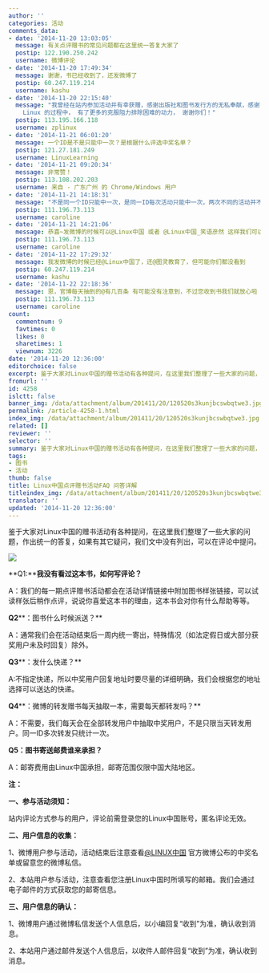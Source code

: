 ```yaml
---
author: ''
categories: 活动
comments_data:
- date: '2014-11-20 13:03:05'
  message: 有关点评赠书的常见问题都在这里统一答复大家了
  postip: 122.190.250.242
  username: 微博评论
- date: '2014-11-20 17:49:34'
  message: 谢谢，书已经收到了，还发微博了
  postip: 60.247.119.214
  username: kashu
- date: '2014-11-20 22:15:40'
  message: "我曾经在站内参加活动并有幸获赠，感谢出版社和图书发行方的无私奉献，感谢 Linux.CN 的工作人员的辛勤劳动！<br />\r\n因为有了这份无言的鼓励，让我在学习和使用
    Linux 的过程中， 有了更多的克服阻力排除困难的动力， 谢谢你们！"
  postip: 113.195.166.118
  username: zplinux
- date: '2014-11-21 06:01:20'
  message: 一个ID是不是只能中一次？是根据什么评选中奖名单？
  postip: 121.27.181.249
  username: LinuxLearning
- date: '2014-11-21 09:20:34'
  message: 非常赞！
  postip: 113.108.202.203
  username: 来自 - 广东广州 的 Chrome/Windows 用户
- date: '2014-11-21 14:18:31'
  message: "不是同一个ID只能中一次，是同一ID每次活动只能中一次，两次不同的活动并不相互影响。<br />\r\n如果是转发赠书，那么抽奖是随机的，如果是试读样张点评赠书，那么就要在排除掉无任何评论或者只评论“转发”“好书”“mark”类似这样的评论，然后再随机抽取，所以还是要多参与，认真点评哦"
  postip: 111.196.73.113
  username: caroline
- date: '2014-11-21 14:21:06'
  message: 恭喜~发微博的时候可以@Linux中国 或者 @Linux中国_笑语彦然 这样我们可以看到哦
  postip: 111.196.73.113
  username: caroline
- date: '2014-11-22 17:29:32'
  message: 我发微博的时候已经@Linux中国了，还@图灵教育了，但可能你们都没看到
  postip: 60.247.119.214
  username: kashu
- date: '2014-11-22 22:18:36'
  message: 恩，官博每天抽到的@有几百条 有可能没有注意到，不过您收到书我们就放心啦
  postip: 111.196.73.113
  username: caroline
count:
  commentnum: 9
  favtimes: 0
  likes: 0
  sharetimes: 1
  viewnum: 3226
date: '2014-11-20 12:36:00'
editorchoice: false
excerpt: 鉴于大家对Linux中国的赠书活动有各种提问，在这里我们整理了一些大家的问题，作出统一的答复，如果有其它疑问，我们文中没有列出，可以在评论中提问。
fromurl: ''
id: 4258
islctt: false
banner_img: /data/attachment/album/201411/20/120520s3kunjbcswbqtwe3.jpg
permalink: /article-4258-1.html
index_img: /data/attachment/album/201411/20/120520s3kunjbcswbqtwe3.jpg
related: []
reviewer: ''
selector: ''
summary: 鉴于大家对Linux中国的赠书活动有各种提问，在这里我们整理了一些大家的问题，作出统一的答复，如果有其它疑问，我们文中没有列出，可以在评论中提问。
tags:
- 图书
- 活动
thumb: false
title: Linux中国点评赠书活动FAQ 问答详解
titleindex_img: /data/attachment/album/201411/20/120520s3kunjbcswbqtwe3.jpg
translator: ''
updated: '2014-11-20 12:36:00'
---
```


鉴于大家对Linux中国的赠书活动有各种提问，在这里我们整理了一些大家的问题，作出统一的答复，如果有其它疑问，我们文中没有列出，可以在评论中提问。


![](/data/attachment/album/201411/20/120520s3kunjbcswbqtwe3.jpg)


**Q1:****我没有看过这本书，如何写评论？**


A：我们的每一期点评赠书活动都会在活动详情链接中附加图书样张链接，可以试读样张后稍作点评，说说你喜爱这本书的理由，这本书会对你有什么帮助等等。


**Q2****：图书什么时候派送？**


A：通常我们会在活动结束后一周内统一寄出，特殊情况（如法定假日或大部分获奖用户未及时回复）除外。


**Q3****：发什么快递？**


A:不指定快递，所以中奖用户回复地址时要尽量的详细明确，我们会根据您的地址选择可以送达的快递。


**Q4****：微博的转发赠书每天抽取一本，需要每天都转发吗？**


A：不需要，我们每天会在全部转发用户中抽取中奖用户，不是只限当天转发用户。同一ID多次转发只统计一次。


 **Q5：图书寄送邮费谁来承担？**


A：邮寄费用由Linux中国承担，邮寄范围仅限中国大陆地区。


 


**注：**


**一、参与活动须知：**


站内评论方式参与的用户，评论前需登录您的Linux中国账号，匿名评论无效。


**二、用户信息的收集：**


1、微博用户参与活动，活动结束后注意查看[@LINUX中国](http://linux.cn/home.php?mod=space&uid=16101) 官方微博公布的中奖名单或留意您的微博私信。


2、本站用户参与活动，注意查看您注册Linux中国时所填写的邮箱。我们会通过电子邮件的方式获取您的邮寄信息。


**三、用户信息的确认：**


1、微博用户通过微博私信发送个人信息后，以小编回复“收到”为准，确认收到消息。


2、本站用户通过邮件发送个人信息后，以收件人邮件回复“收到”为准，确认收到消息。
